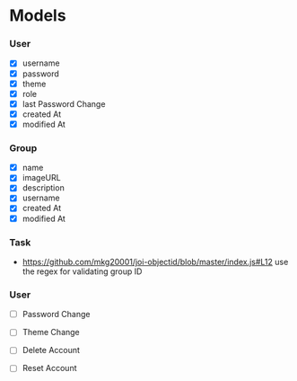 # Models

### User

* [x] username
* [x] password
* [x] theme
* [x] role
* [X] last Password Change
* [X] created At
* [X] modified At

### Group

* [x] name
* [x] imageURL
* [x] description
* [x] username
* [x] created At
* [x] modified At

### Task

* https://github.com/mkg20001/joi-objectid/blob/master/index.js#L12 use the regex for validating group ID


### User

* [ ] Password Change
* [ ] Theme Change
* [ ] Delete Account
* [ ] Reset Account

